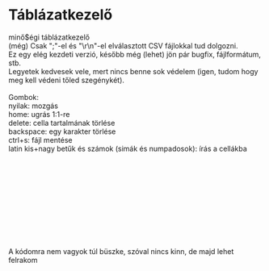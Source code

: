 # Táblázatkezelő
 minő$égi táblázatkezelő<br />
 (még) Csak ";"-el és "\r\n"-el elválasztott CSV fájlokkal tud dolgozni. <br />
 Ez egy elég kezdeti verzió, később még (lehet) jön pár bugfix, fájlformátum, stb. <br />
 Legyetek kedvesek vele, mert nincs benne sok védelem (igen, tudom hogy meg kell védeni tőled szegénykét).<br /><br />
 Gombok: <br />
    nyilak: mozgás<br />
    home: ugrás 1:1-re<br />
    delete: cella tartalmának törlése<br />
    backspace: egy karakter törlése<br />
    ctrl+s: fájl mentése<br />
    latin kis+nagy betűk és számok (simák és numpadosok): írás a cellákba<br /><br /><br /><br /><br /><br /><br /><br /><br /><br /><br /><br />
    A kódomra nem vagyok túl büszke, szóval nincs kinn, de majd lehet felrakom
